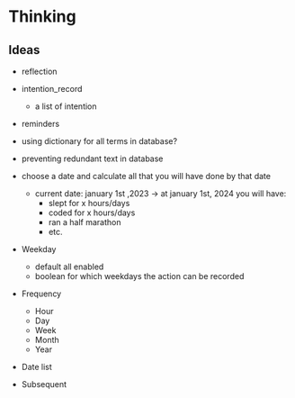 # Thinking

## Ideas

- reflection
- intention_record
  - a list of intention
- reminders
- using dictionary for all terms in database?
- preventing redundant text in database
- choose a date and calculate all that you will have done by that date
  - current date: january 1st ,2023 -> at january 1st, 2024 you will have:
    - slept for x hours/days
    - coded for x hours/days
    - ran a half marathon
    - etc.

- Weekday
  - default all enabled
  - boolean for which weekdays the action can be recorded
- Frequency
  - Hour
  - Day
  - Week
  - Month
  - Year
- Date list
- Subsequent
